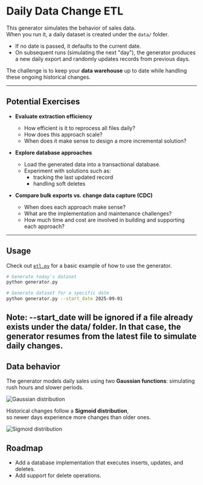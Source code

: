 # Daily Data Change ETL

This generator simulates the behavior of sales data.  
When you run it, a daily dataset is created under the `data/` folder.  

- If no date is passed, it defaults to the current date.  
- On subsequent runs (simulating the next "day"), the generator produces a new daily export and randomly updates records from previous days.  

The challenge is to keep your **data warehouse** up to date while handling these ongoing historical changes.

---

## Potential Exercises

- **Evaluate extraction efficiency**  
  - How efficient is it to reprocess all files daily?  
  - How does this approach scale?  
  - When does it make sense to design a more incremental solution?  

- **Explore database approaches**  
  - Load the generated data into a transactional database.  
  - Experiment with solutions such as:  
    - tracking the last updated record
    - handling soft deletes  

- **Compare bulk exports vs. change data capture (CDC)**  
  - When does each approach make sense?  
  - What are the implementation and maintenance challenges?
  - How much time and cost are involved in building and supporting each approach?

---
## Usage
Check out [`etl.py`](etl.py) for a basic example of how to use the generator.

```bash
# Generate today's dataset
python generator.py

# Generate dataset for a specific date
python generator.py --start_date 2025-09-01
```

Note: --start_date will be ignored if a file already exists under the data/ folder.
In that case, the generator resumes from the latest file to simulate daily changes.
---

## Data behavior
The generator models daily sales using two **Gaussian functions**:
 simulating rush hours and slower periods.

![Gaussian distribution](images/daily_distribution.png)

Historical changes follow a **Sigmoid distribution**,  
so newer days experience more changes than older ones.

![Sigmoid distribution](images/sigmoid_1.1.2.png)

## Roadmap

- Add a database implementation that executes inserts, updates, and deletes.  
- Add support for delete operations.  
